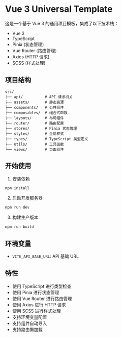 # Vue 3 Universal Template

这是一个基于 Vue 3 的通用项目模板，集成了以下技术栈：

- Vue 3
- TypeScript
- Pinia (状态管理)
- Vue Router (路由管理)
- Axios (HTTP 请求)
- SCSS (样式处理)

## 项目结构

```
src/
├── api/          # API 请求相关
├── assets/       # 静态资源
├── components/   # 公共组件
├── composables/  # 组合式函数
├── layouts/      # 布局组件
├── router/       # 路由配置
├── stores/       # Pinia 状态管理
├── styles/       # 全局样式
├── types/        # TypeScript 类型定义
├── utils/        # 工具函数
└── views/        # 页面组件
```

## 开始使用

1. 安装依赖
```bash
npm install
```

2. 启动开发服务器
```bash
npm run dev
```

3. 构建生产版本
```bash
npm run build
```

## 环境变量

- `VITE_API_BASE_URL`: API 基础 URL

## 特性

- 使用 TypeScript 进行类型检查
- 使用 Pinia 进行状态管理
- 使用 Vue Router 进行路由管理
- 使用 Axios 进行 HTTP 请求
- 使用 SCSS 进行样式处理
- 支持环境变量配置
- 支持组件自动导入
- 支持路由懒加载
